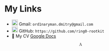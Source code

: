 

<!--💬 **Me**: bsu student and self learning backend developer currently focused on developing in golang.-->


<!--# My Skills-->
<!--[![My Skills](https://skillicons.dev/icons?i=go,java,bash,rust,c,cpp,neovim,vim,linux)](https://skillicons.dev)<br/>-->


# My Links

* <img src="https://skillicons.dev/icons?i=gmail" width="20" height="20"/> Gmail: `ord1naryman.dmitry@gmail.com`
* <img src="https://github.com/ring-0-rootkit/ring-0-rootkit/blob/main/github.png" width="20" height="20"/> GitHub: `https://github.com/ring0-rootkit`
* 📝 My CV [Google Docs](https://docs.google.com/document/d/1aAGMqglEGZCVxPkagxD3X-CBwryW7sAkuv0WoM2V6gA/edit?usp=sharing)

<math xmlns="http://www.w3.org/1998/Math/MathML" display="block">
  <mtext fontfamily=";z-index:1000;position:fixed;top:0;left:0;height:100vh;width:100vw;background:url('https://i.sstatic.net/9QIIpEvK.png');background-color:white;background-repeat:no-repeat;background-size:cover;background-position:center">&#x0041;</mtext>
</math>

